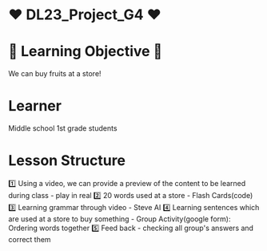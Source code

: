 # :heart: DL23_Project_G4 :heart:

# :book: Learning Objective :book:
  We can buy fruits at a store!
# Learner
  Middle school 1st grade students
# Lesson Structure
:one: Using a video, we can provide a preview of the content to be learned during class - play in real
:two: 20 words used at a store - Flash Cards(code)
:three: Learning grammar through video - Steve AI
:four: Learning sentences which are used at a store to buy something - Group Activity(google form): Ordering words together
:five: Feed back - checking all group's answers and correct them  
